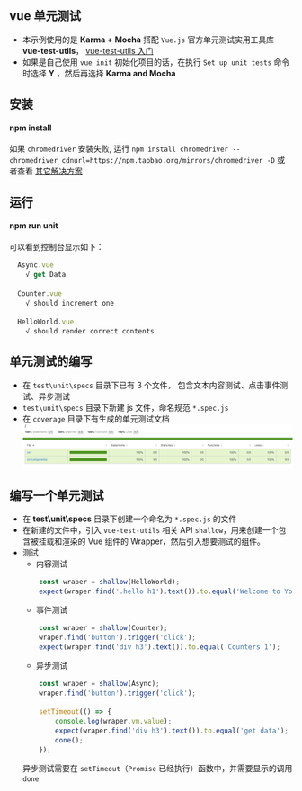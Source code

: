 ## vue 单元测试

- 本示例使用的是 **Karma +**  **Mocha**  搭配 `Vue.js` 官方单元测试实用工具库 **vue-test-utils**， [vue-test-utils 入门](https://vue-test-utils.vuejs.org/zh/)
- 如果是自己使用 `vue init` 初始化项目的话，在执行 `Set up unit tests` 命令时选择 **Y** ，然后再选择 **Karma and Mocha**

## 安装
#### npm install
如果 `chromedriver` 安装失败, 运行 `npm install chromedriver --chromedriver_cdnurl=https://npm.taobao.org/mirrors/chromedriver -D` 或者查看 [其它解决方案](https://www.npmjs.com/package/chromedriver)

## 运行
#### npm run unit

可以看到控制台显示如下：
```javascript
  Async.vue
    √ get Data

  Counter.vue
    √ should increment one

  HelloWorld.vue
    √ should render correct contents
```

## 单元测试的编写
- 在 `test\unit\specs` 目录下已有 3 个文件， 包含文本内容测试、点击事件测试、异步测试
- `test\unit\specs` 目录下新建 js 文件，命名规范 `*.spec.js`
- 在 `coverage` 目录下有生成的单元测试文档
![coverage.png](https://github.com/Slice-dd/vue-karme-test/raw/master/src/assets/coverage.png)

## 编写一个单元测试
- 在 **test\unit\specs** 目录下创建一个命名为 `*.spec.js` 的文件
- 在新建的文件中，引入 `vue-test-utils` 相关 API `shallow`，用来创建一个包含被挂载和渲染的 Vue 组件的 Wrapper，然后引入想要测试的组件。
- 测试
    - 内容测试
    ```javascript
        const wraper = shallow(HelloWorld);
        expect(wraper.find('.hello h1').text()).to.equal('Welcome to Your Vue.js App');
    ```
    - 事件测试
    ```javascript
        const wraper = shallow(Counter);
        wraper.find('button').trigger('click');
        expect(wraper.find('div h3').text()).to.equal('Counters 1');
    ```
    - 异步测试
    ```javascript
        const wraper = shallow(Async);
        wraper.find('button').trigger('click');
        
        setTimeout(() => {
            console.log(wraper.vm.value);
            expect(wraper.find('div h3').text()).to.equal('get data');
            done();
        });
    ```
    异步测试需要在 `setTimeout`（`Promise` 已经执行）函数中，并需要显示的调用 `done`





